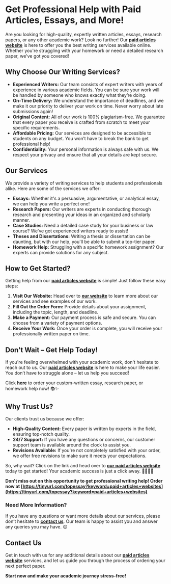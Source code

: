 # Get Professional Help with Paid Articles, Essays, and More!

Are you looking for high-quality, expertly written articles, essays, research papers, or any other academic work? Look no further! Our [**paid articles website**](https://tinyurl.com/topessay?keyword=paid+articles+websites) is here to offer you the best writing services available online. Whether you're struggling with your homework or need a detailed research paper, we've got you covered!

## Why Choose Our Writing Services?

- **Experienced Writers:** Our team consists of expert writers with years of experience in various academic fields. You can be sure your work will be handled by someone who knows exactly what they’re doing.
- **On-Time Delivery:** We understand the importance of deadlines, and we make it our priority to deliver your work on time. Never worry about late submissions again!
- **Original Content:** All of our work is 100% plagiarism-free. We guarantee that every paper you receive is crafted from scratch to meet your specific requirements.
- **Affordable Pricing:** Our services are designed to be accessible to students on any budget. You won’t have to break the bank to get professional help!
- **Confidentiality:** Your personal information is always safe with us. We respect your privacy and ensure that all your details are kept secure.

## Our Services

We provide a variety of writing services to help students and professionals alike. Here are some of the services we offer:

- **Essays:** Whether it's a persuasive, argumentative, or analytical essay, we can help you write a perfect one!
- **Research Papers:** Our writers are experts in conducting thorough research and presenting your ideas in an organized and scholarly manner.
- **Case Studies:** Need a detailed case study for your business or law course? We’ve got experienced writers ready to assist!
- **Theses and Dissertations:** Writing a thesis or dissertation can be daunting, but with our help, you'll be able to submit a top-tier paper.
- **Homework Help:** Struggling with a specific homework assignment? Our experts can provide solutions for any subject.

## How to Get Started?

Getting help from our [**paid articles website**](https://tinyurl.com/topessay?keyword=paid+articles+websites) is simple! Just follow these easy steps:

1. **Visit Our Website:** Head over to [**our website**](https://tinyurl.com/topessay?keyword=paid+articles+websites) to learn more about our services and see examples of our work.
2. **Fill Out the Order Form:** Provide details about your assignment, including the topic, length, and deadline.
3. **Make a Payment:** Our payment process is safe and secure. You can choose from a variety of payment options.
4. **Receive Your Work:** Once your order is complete, you will receive your professionally written paper on time.

## Don't Wait – Get Help Today!

If you're feeling overwhelmed with your academic work, don't hesitate to reach out to us. Our [**paid articles website**](https://tinyurl.com/topessay?keyword=paid+articles+websites) is here to make your life easier. You don’t have to struggle alone – let us help you succeed!

Click [**here**](https://tinyurl.com/topessay?keyword=paid+articles+websites) to order your custom-written essay, research paper, or homework help now! 📚✨

## Why Trust Us?

Our clients trust us because we offer:

- **High-Quality Content:** Every paper is written by experts in the field, ensuring top-notch quality.
- **24/7 Support:** If you have any questions or concerns, our customer support team is available around the clock to assist you.
- **Revisions Available:** If you're not completely satisfied with your order, we offer free revisions to make sure it meets your expectations.

So, why wait? Click on the link and head over to [**our paid articles website**](https://tinyurl.com/topessay?keyword=paid+articles+websites) today to get started! Your academic success is just a click away. 👨‍🎓👩‍🎓

**Don't miss out on this opportunity to get professional writing help! Order now at [https://tinyurl.com/topessay?keyword=paid+articles+websites](https://tinyurl.com/topessay?keyword=paid+articles+websites)**

### Need More Information?

If you have any questions or want more details about our services, please don’t hesitate to [**contact us**](https://tinyurl.com/topessay?keyword=paid+articles+websites). Our team is happy to assist you and answer any queries you may have. 😊

## Contact Us

Get in touch with us for any additional details about our [**paid articles website**](https://tinyurl.com/topessay?keyword=paid+articles+websites) services, and let us guide you through the process of ordering your next perfect paper.

**Start now and make your academic journey stress-free!**
